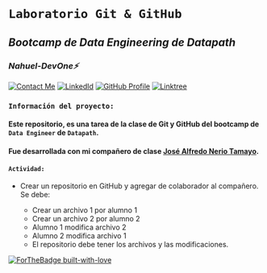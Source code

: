 # **`Laboratorio Git & GitHub`** 
## *Bootcamp de Data Engineering de Datapath* 
### *Nahuel-DevOne⚡*
[![Contact Me](https://img.shields.io/badge/Email-informational?style=for-the-badge&logo=Mail.Ru&logoColor=fff&color=c6362c)](mailto:nahue.developer1@gmail.com)
[![LinkedId](https://img.shields.io/badge/LinkedIn-informational?style=for-the-badge&logo=linkedin&logoColor=fff&color=0274b3)](https://www.linkedin.com/in/nahuel-developer/)
[![GitHub Profile](https://img.shields.io/badge/GitHub-informational?style=for-the-badge&logo=GitHub&logoColor=fff&color=343941)](https://github.com/Nahuel-DevOne)
[![Linktree](https://img.shields.io/badge/-Linktree-323330?style=for-the-badge&logo=linktree&logoColor=#41e45f)](https://linktr.ee/nahuel.lopez)

### **`Información del proyecto:`**

#### Este repositorio, es una tarea de la clase de Git y GitHub del bootcamp de `Data Engineer` de `Datapath`.

#### Fue desarrollada con mi compañero de clase [José Alfredo Nerio Tamayo](https://github.com/Ja-tamayo).

#### `Actividad:`
- Crear un repositorio en GitHub y agregar de colaborador al compañero. Se debe:
  - Crear un archivo 1 por alumno 1
  - Crear un archivo 2 por alumno 2
  - Alumno 1 modifica archivo 2
  - Alumno 2 modifica archivo 1
  - El repositorio debe tener los archivos y las modificaciones. 

  <!-- Hecho con amor -->
[![ForTheBadge built-with-love](http://ForTheBadge.com/images/badges/built-with-love.svg)](https://GitHub.com/Nahuel-Devone/)